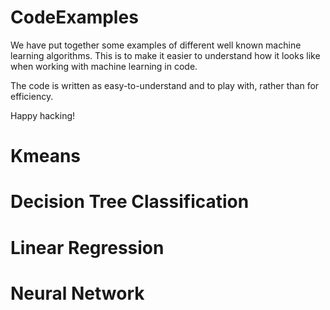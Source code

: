 # CodeExamples
We have put together some examples of different well known machine learning algorithms. This is to make it easier to understand how it looks like when working with machine learning in code. 

The code is written as easy-to-understand and to play with, rather than for efficiency.

Happy hacking!

# Kmeans

# Decision Tree Classification

# Linear Regression

# Neural Network
